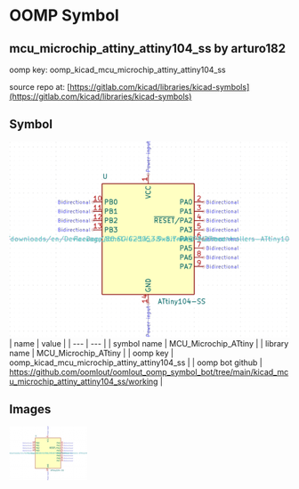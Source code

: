 # OOMP Symbol  
## mcu_microchip_attiny_attiny104_ss  by arturo182  
  
oomp key: oomp_kicad_mcu_microchip_attiny_attiny104_ss  
  
source repo at: [https://gitlab.com/kicad/libraries/kicad-symbols](https://gitlab.com/kicad/libraries/kicad-symbols)  
## Symbol  
  
[![working.png](working_600.png)](working.png)  
| name | value | 
| --- | --- | 
| symbol name | MCU_Microchip_ATtiny | 
| library name | MCU_Microchip_ATtiny | 
| oomp key | oomp_kicad_mcu_microchip_attiny_attiny104_ss | 
| oomp bot github | https://github.com/oomlout/oomlout_oomp_symbol_bot/tree/main/kicad_mcu_microchip_attiny_attiny104_ss/working | 
## Images  
  
[![working.png](working_140.png)](working.png)  
